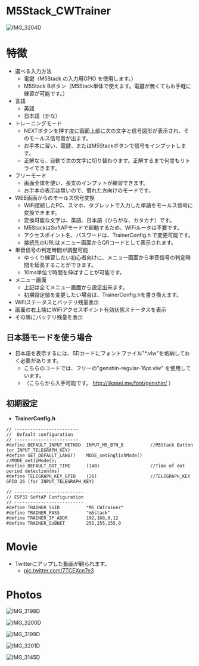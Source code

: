 # M5Stack_CWTrainer

![IMG_3204D](https://user-images.githubusercontent.com/52347942/97084374-6b1a9b80-1651-11eb-97d7-367e62b92b82.jpg)

# 特徴
* 選べる入力方法
  * 電鍵（M5Stack の入力用GPIO を使用します。）
  * M5Stack Bボタン（M5Stack単体で使えます。電鍵が無くてもお手軽に練習が可能です。）
* 言語
  * 英語
  * 日本語（かな）
* トレーニングモード
  * NEXTボタンを押す度に画面上部に次の文字と信号図形が表示され、そのモールス信号音が出ます。
  * お手本に習い、電鍵、またはM5Stackボタンで信号をインプットします。
  * 正解なら、自動で次の文字に切り替わります。正解するまで何度もリトライできます。
* フリーモード
  * 画面全体を使い、長文のインプットが練習できます。
  * お手本の表示は無いので、慣れた方向けのモードです。 
* WEB画面からのモールス信号変換
  * WiFi接続したPC、スマホ、タブレットで入力した単語をモールス信号に変換できます。
  * 変換可能な文字は、英語、日本語（ひらがな、カタカナ）です。
  * M5StackはSoftAPモードで起動するため、WiFiルータは不要です。
  * アクセスポイント名、パスワードは、TrainerConfig.h で変更可能です。
  * 接続先のURLはメニュー画面からQRコードとして表示されます。
* 単音信号の判定時間が調整可能 
  * ゆっくり練習したい初心者向けに、メニュー画面から単音信号の判定時間を延長することができます。
  * 10ms単位で時間を伸ばすことが可能です。
* メニュー画面
  * 上記は全てメニュー画面から設定出来ます。
  * 初期設定値を変更したい場合は、TrainerConfig.hを書き換えます。
* WiFiステータスとバッテリ残量表示
 * 画面の右上端にWiFiアクセスポイント有効状態ステータスを表示
 * その隣にバッテリ残量を表示

## 日本語モードを使う場合
* 日本語を表示するには、SDカードにフォントファイル"*.vlw"を格納しておく必要があります。
  * こちらのコードでは、フリーの"genshin-regular-16pt.vlw" を使用しています。
  * （こちらから入手可能です。 http://jikasei.me/font/genshin/ ）

## 初期設定
* **TrainerConfig.h**

```
// ------------------------
//  Default configuration 
// ------------------------
#define DEFAULT_INPUT_METHOD  INPUT_M5_BTN_B          //M5Stack Button (or INPUT_TELEGRAPH_KEY)
#define SET_DEFAULT_LANG()    MODE_setEnglishMode()   //MODE_setJpMode();
#define DEFAULT_DOT_TIME      (140)                   //Time of dot period detection(ms)
#define TELEGRAPH_KEY_GPIO    (26)                    //TELEGRAPH_KEY GPIO 26 (for INPUT_TELEGRAPH_KEY)

// --------------------------
// ESP32 SoftAP Configuration
// --------------------------
#define TRAINER_SSID          "M5_CWTrainer"
#define TRAINER_PASS          "m5stack"
#define TRAINER_IP_ADDR       192,168,0,12
#define TRAINER_SUBNET        255,255,255,0
```


# Movie
* Twitterにアップした動画が観られます。
  * <a href="https://t.co/7TCEXce7e3">pic.twitter.com/7TCEXce7e3</a>



# Photos

![IMG_3198D](https://user-images.githubusercontent.com/52347942/97084387-93a29580-1651-11eb-94f9-501c343226ae.jpg)

![IMG_3200D](https://user-images.githubusercontent.com/52347942/97084396-a6b56580-1651-11eb-87a8-98a988dd668f.jpg)

![IMG_3199D](https://user-images.githubusercontent.com/52347942/97084403-b634ae80-1651-11eb-9822-65cac9831b56.jpg)

![IMG_3201D](https://user-images.githubusercontent.com/52347942/97084423-df553f00-1651-11eb-8629-7d67d1b03678.jpg)

![IMG_3145D](https://user-images.githubusercontent.com/52347942/97084416-cf3d5f80-1651-11eb-8e6d-ca55f4b55ce1.jpg)

